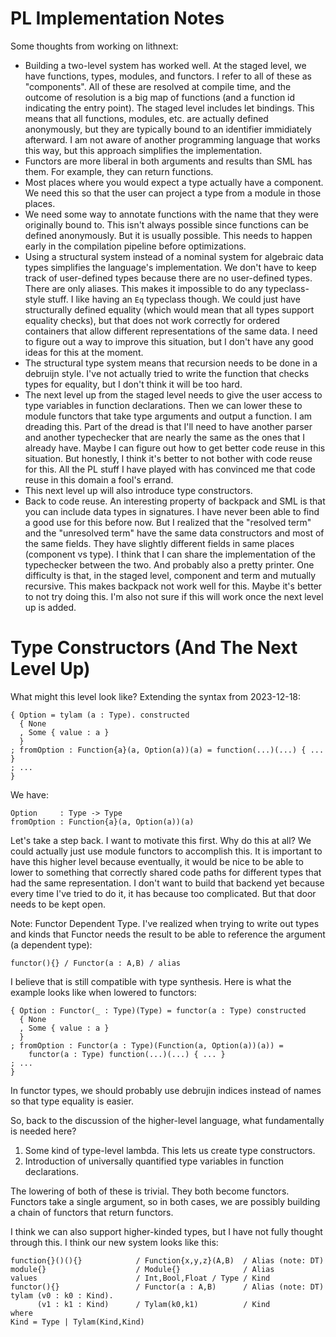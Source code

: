 # PL Implementation Notes

Some thoughts from working on lithnext:

* Building a two-level system has worked well. At the staged level, we have
  functions, types, modules, and functors. I refer to all of these as "components".
  All of these are resolved at compile time, and the outcome of resolution is a
  big map of functions (and a function id indicating the entry point). The staged
  level includes let bindings. This means that all functions, modules, etc.
  are actually defined anonymously, but they are typically bound to an identifier
  immidiately afterward. I am not aware of another programming language
  that works this way, but this approach simplifies the implementation.
* Functors are more liberal in both arguments and results than SML has
  them. For example, they can return functions.
* Most places where you would expect a type actually have a component. We
  need this so that the user can project a type from a module in those
  places.
* We need some way to annotate functions with the name that they were
  originally bound to. This isn't always possible since functions can
  be defined anonymously. But it is usually possible. This needs to happen
  early in the compilation pipeline before optimizations.
* Using a structural system instead of a nominal system for algebraic data
  types simplifies the language's implementation. We don't have to keep
  track of user-defined types because there are no user-defined types.
  There are only aliases. This makes it impossible to do any typeclass-style
  stuff. I like having an `Eq` typeclass though. We could just have
  structurally defined equality (which would mean that all types support
  equality checks), but that does not work correctly for ordered containers
  that allow different representations of the same data. I need to figure
  out a way to improve this situation, but I don't have any good ideas for
  this at the moment.
* The structural type system means that recursion needs to be done in a
  debruijn style. I've not actually tried to write the function that
  checks types for equality, but I don't think it will be too hard.
* The next level up from the staged level needs to give the user access
  to type variables in function declarations. Then we can lower these
  to module functors that take type arguments and output a function.
  I am dreading this. Part of the dread is that I'll need to have another
  parser and another typechecker that are nearly the same as the ones
  that I already have. Maybe I can figure out how to get better code
  reuse in this situation. But honestly, I think it's better to not
  bother with code reuse for this. All the PL stuff I have played with
  has convinced me that code reuse in this domain a fool's errand.
* This next level up will also introduce type constructors.
* Back to code reuse. An interesting property of backpack and SML is that
  you can include data types in signatures. I have never been able to
  find a good use for this before now. But I realized that the
  "resolved term" and the "unresolved term" have the same data constructors
  and most of the same fields. They have slightly different fields in
  same places (component vs type). I think that I can share the implementation
  of the typechecker between the two. And probably also a pretty printer.
  One difficulty is that, in the staged level, component and term and
  mutually recursive. This makes backpack not work well for this.
  Maybe it's better to not try doing this. I'm also not sure if this
  will work once the next level up is added.

# Type Constructors (And The Next Level Up)

What might this level look like? Extending the syntax from 2023-12-18:

    { Option = tylam (a : Type). constructed
      { None
      , Some { value : a }
      }
    ; fromOption : Function{a}(a, Option(a))(a) = function(...)(...) { ... }
    ; ...
    }

We have:

    Option     : Type -> Type
    fromOption : Function{a}(a, Option(a))(a)

Let's take a step back. I want to motivate this first. Why do this at all?
We could actually just use module functors to accomplish this. It is
important to have this higher level because eventually, it would be
nice to be able to lower to something that correctly shared code paths
for different types that had the same representation. I don't want to
build that backend yet because every time I've tried to do it, it has
because too complicated. But that door needs to be kept open.

Note: Functor Dependent Type. I've realized when trying to write out
types and kinds that Functor needs the result to be able to reference
the argument (a dependent type):

    functor(){} / Functor(a : A,B) / alias

I believe that is still compatible with type synthesis.
Here is what the example looks like when lowered to functors:

    { Option : Functor(_ : Type)(Type) = functor(a : Type) constructed
      { None
      , Some { value : a }
      }
    ; fromOption : Functor(a : Type)(Function(a, Option(a))(a)) =
        functor(a : Type) function(...)(...) { ... }
    ; ...
    }

In functor types, we should probably use debrujin indices instead of names
so that type equality is easier.

So, back to the discussion of the higher-level language, what fundamentally
is needed here?

1. Some kind of type-level lambda. This lets us create type constructors.
2. Introduction of universally quantified type variables in function declarations.

The lowering of both of these is trivial. They both become functors. Functors
take a single argument, so in both cases, we are possibly building a chain
of functors that return functors.

I think we can also support higher-kinded types, but I have not fully
thought through this. I think our new system looks like this:

    function{}()(){}            / Function{x,y,z}(A,B)  / Alias (note: DT)
    module{}                    / Module{}              / Alias
    values                      / Int,Bool,Float / Type / Kind
    functor(){}                 / Functor(a : A,B)      / Alias (note: DT)
    tylam (v0 : k0 : Kind).
          (v1 : k1 : Kind)      / Tylam(k0,k1)          / Kind
    where
    Kind = Type | Tylam(Kind,Kind)
